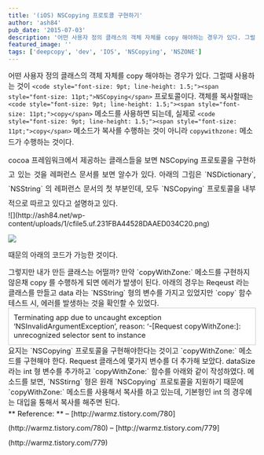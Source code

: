 ```yaml
---
title: '(iOS) NSCopying 프로토콜 구현하기'
author: 'ash84'
pub_date: '2015-07-03'
description: '어떤 사용자 정의 클래스의 객체 자체를 copy 해야하는 경우가 있다. 그럴때 사용하는 것이 `NSCopying` 프로토콜이다. 객체를 복사할때는 `'
featured_image: ''
tags: ['deepcopy', 'dev', 'IOS', 'NSCopying', 'NSZONE']
---
```



<span style="font-size: 11pt;">어떤 사용자 정의 클래스의 객체 자체를 copy 해야하는 경우가 있다. 그럴때 사용하는 것이 </span>`<code style="font-size: 9pt; line-height: 1.5;"><span style="font-size: 11pt;">NSCopying</span>`<span style="font-size: 11pt;"> 프로토콜이다. 객체를 복사할때는 </span>`<code style="font-size: 9pt; line-height: 1.5;"><span style="font-size: 11pt;">copy</span>`<span style="font-size: 11pt;"> 메소드를 사용하면 되는데, 실제로 </span>`<code style="font-size: 9pt; line-height: 1.5;"><span style="font-size: 11pt;">copy</span>`<span style="font-size: 11pt;"> 메소드가 복사를 수행하는 것이 아니라 </span><copy style="font-size: 9pt; line-height: 1.5;"><span style="font-size: 11pt;">`copywithzone:`</span></copy><span style="font-size: 11pt;"> 메소드가 수행하는 것이다. </span>

<div style="text-align: justify; line-height: 2;"></div><div style="text-align: justify; line-height: 2;"><span style="font-size: 11pt;">cocoa 프레임워크에서 제공하는 클래스들을 보면 NSCopying 프로토콜을 구현하고 있는 것을 레퍼런스 문서를 보면 알수가 있다. 아래의 그림은 </span>`<span style="font-size: 11pt;">NSDictionary</span>`<span style="font-size: 11pt;">, </span>`<span style="font-size: 11pt;">NSString</span>`<span style="font-size: 11pt;"> 의 레퍼런스 문서의 첫 부분인데, 모두 `NSCopying` 프로토콜을 내부적으로 따르고 있다고 설명하고 있다.</span></div>![](http://ash84.net/wp-content/uploads/1/cfile5.uf.231FBA44528DAAED034C20.png)

![](http://ash84.net/wp-content/uploads/1/cfile7.uf.2258AD44528DAAEE207339.png)

<span style="font-size: 11pt;">때문의 아래의 코드가 가능한 것이다. </span>

<span style="font-size: 11pt;">  
</span>

<script src="https://gist.github.com/AhnSeongHyun/7576993.js"></script><span style="font-size: 11pt;">  
</span>

<span style="font-size: 11pt;">  
 그렇지만 내가 만든 클래스는 어떨까? 만약 `copyWithZone:` 메소드를 구현하지 않은채 copy 를 수행하게 되면 에러가 발생이 된다. 아래의 경우는 Reqeust 라는 클래스를 만들고 data 라는 `NSString` 형의 변수를 가지고 있었지만 `copy` 함수 테스트 시, 에러를 발생하는 것을 확인할 수 있었다.</span>

<div><span style="font-size: 11pt;">  
</span><script src="https://gist.github.com/AhnSeongHyun/7577015.js"></script><span style="font-size: 11pt;">  
</span>  
<span style="font-size: 11pt;">  
</span><div class="txc-textbox" style="border: 1px solid rgb(203, 203, 203); background-color: rgb(255, 255, 255); padding: 10px;"><span style="font-size: 11pt;">Terminating app due to uncaught exception ‘NSInvalidArgumentException’, reason: ‘-[Request copyWithZone:]: unrecognized selector sent to instance</span>

</div><span style="font-size: 11pt;">  
 요지는 `NSCopying` 프로토콜을 구현해야한다는 것이고 `copyWithZone:` 메소드를 구현해야 한다. Request 클래스에 몇가지 변수를 더 추가해 보았다. dataSize 라는 int 형 변수를 추가하고 `copyWithZone:` 함수를 아래와 같이 작성하였다.  
</span>

<span style="font-size: 11pt;">  
</span>  
<span style="font-size: 11pt;">  
</span><script src="https://gist.github.com/AhnSeongHyun/7577031.js"></script>

<span style="font-size: 11pt;">  
</span>  
<span style="font-size: 11pt;">  
 메소드를 보면, `NSStirng` 형은 원래 `NSCopying` 프로토콜을 지원하기 때문에 `copyWithZone:` 메소드를 사용해서 복사를 하고 있는데, 기본형인 int 의 경우에는 대입을 통해서 복사를 해주면 된다. </span>

<span style="font-size: 11pt;">  
</span>

</div><div style="line-height: 2;"><span style="font-size: 11pt;">**  
<span style="font-size: 11pt;">Reference:  
</span>**</span>  
<span style="font-size:11pt;">  
 – </span>[<span style="font-size: 11pt;">http://warmz.tistory.com/780</span>](http://warmz.tistory.com/780)<span style="font-size: 11pt;"></span>  
<span style="font-size:11pt;">  
 – </span>[<span style="font-size: 11pt;">http://warmz.tistory.com/779</span>](http://warmz.tistory.com/779)</div>

